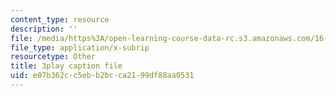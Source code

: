 ```yaml
---
content_type: resource
description: ''
file: /media/https%3A/open-learning-course-data-rc.s3.amazonaws.com/16-90-computational-methods-in-aerospace-engineering-spring-2014/e07b362cc5ebb2bcca2199df88aa0531_nKNFP1PiIdo.srt
file_type: application/x-subrip
resourcetype: Other
title: 3play caption file
uid: e07b362c-c5eb-b2bc-ca21-99df88aa0531
---
```

